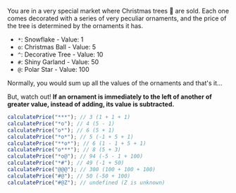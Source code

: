 You are in a very special market where Christmas trees 🎄 are sold. Each one comes decorated with a series of very peculiar ornaments, and the price of the tree is determined by the ornaments it has.

- `*`: Snowflake - Value: 1
- `o`: Christmas Ball - Value: 5
- `^`: Decorative Tree - Value: 10
- `#`: Shiny Garland - Value: 50
- `@`: Polar Star - Value: 100

Normally, you would sum up all the values of the ornaments and that's it…

But, watch out! **If an ornament is immediately to the left of another of greater value, instead of adding, its value is subtracted.**

```js
calculatePrice("***"); // 3 (1 + 1 + 1)
calculatePrice("*o"); // 4 (5 - 1)
calculatePrice("o*"); // 6 (5 + 1)
calculatePrice("*o*"); // 5 (-1 + 5 + 1)
calculatePrice("**o*"); // 6 (1 - 1 + 5 + 1)
calculatePrice("o***"); // 8 (5 + 3)
calculatePrice("*o@"); // 94 (-5 - 1 + 100)
calculatePrice("*#"); // 49 (-1 + 50)
calculatePrice("@@@"); // 300 (100 + 100 + 100)
calculatePrice("#@"); // 50 (-50 + 100)
calculatePrice("#@Z"); // undefined (Z is unknown)
```
